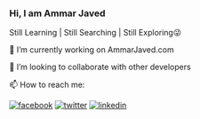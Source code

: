 ### Hi, I am Ammar Javed

Still Learning | Still Searching | Still Exploring😜

🔭 I’m currently working on AmmarJaved.com

👯 I’m looking to collaborate with other developers

📫 How to reach me:

<!-- display the social media buttons in your README -->

[![facebook](http://i.imgur.com/P3YfQoD.png (Facebook))][1]
[![twitter](http://i.imgur.com/tXSoThF.png (Twitter))][2]
[![linkedin](https://github.com/shikhar1020jais1/Git-Social/blob/master/Icons/LinkedIn.png (LinkedIn))][3]

[1]: https://facebook.com/ammarjavedoff
[2]: https://twitter.com/ammarjavedoff
[3]: https://www.linkedin.com/in/ammarjavedofficial


<!--
**ammarjavedofficial/ammarjavedofficial** is a ✨ _special_ ✨ repository because its `README.md` (this file) appears on your GitHub profile.

Here are some ideas to get you started:

- 🔭 I’m currently working on ...
- 🌱 I’m currently learning ...
- 👯 I’m looking to collaborate on ...
- 🤔 I’m looking for help with ...
- 💬 Ask me about ...
- 📫 How to reach me: ...
- 😄 Pronouns: ...
- ⚡ Fun fact: ...
-->
